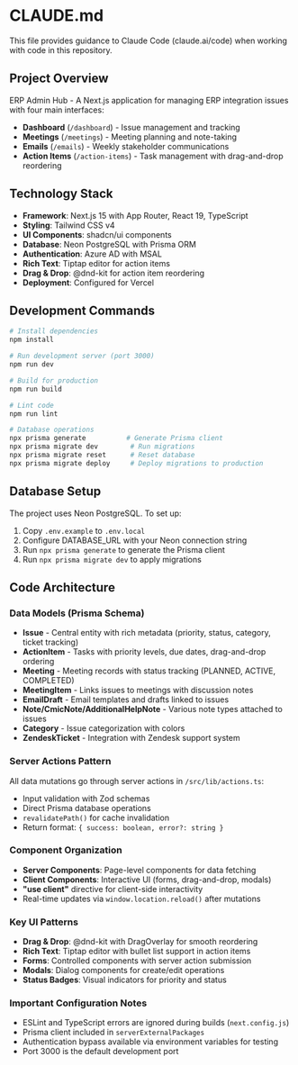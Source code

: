 # CLAUDE.md

This file provides guidance to Claude Code (claude.ai/code) when working with code in this repository.

## Project Overview

ERP Admin Hub - A Next.js application for managing ERP integration issues with four main interfaces:
- **Dashboard** (`/dashboard`) - Issue management and tracking
- **Meetings** (`/meetings`) - Meeting planning and note-taking
- **Emails** (`/emails`) - Weekly stakeholder communications
- **Action Items** (`/action-items`) - Task management with drag-and-drop reordering

## Technology Stack

- **Framework**: Next.js 15 with App Router, React 19, TypeScript
- **Styling**: Tailwind CSS v4
- **UI Components**: shadcn/ui components
- **Database**: Neon PostgreSQL with Prisma ORM
- **Authentication**: Azure AD with MSAL
- **Rich Text**: Tiptap editor for action items
- **Drag & Drop**: @dnd-kit for action item reordering
- **Deployment**: Configured for Vercel

## Development Commands

```bash
# Install dependencies
npm install

# Run development server (port 3000)
npm run dev

# Build for production
npm run build

# Lint code
npm run lint

# Database operations
npx prisma generate          # Generate Prisma client
npx prisma migrate dev        # Run migrations
npx prisma migrate reset      # Reset database
npx prisma migrate deploy     # Deploy migrations to production
```

## Database Setup

The project uses Neon PostgreSQL. To set up:
1. Copy `.env.example` to `.env.local`
2. Configure DATABASE_URL with your Neon connection string
3. Run `npx prisma generate` to generate the Prisma client
4. Run `npx prisma migrate dev` to apply migrations

## Code Architecture

### Data Models (Prisma Schema)
- **Issue** - Central entity with rich metadata (priority, status, category, ticket tracking)
- **ActionItem** - Tasks with priority levels, due dates, drag-and-drop ordering
- **Meeting** - Meeting records with status tracking (PLANNED, ACTIVE, COMPLETED)
- **MeetingItem** - Links issues to meetings with discussion notes
- **EmailDraft** - Email templates and drafts linked to issues
- **Note/CmicNote/AdditionalHelpNote** - Various note types attached to issues
- **Category** - Issue categorization with colors
- **ZendeskTicket** - Integration with Zendesk support system

### Server Actions Pattern
All data mutations go through server actions in `/src/lib/actions.ts`:
- Input validation with Zod schemas
- Direct Prisma database operations
- `revalidatePath()` for cache invalidation
- Return format: `{ success: boolean, error?: string }`

### Component Organization
- **Server Components**: Page-level components for data fetching
- **Client Components**: Interactive UI (forms, drag-and-drop, modals)
- **"use client"** directive for client-side interactivity
- Real-time updates via `window.location.reload()` after mutations

### Key UI Patterns
- **Drag & Drop**: @dnd-kit with DragOverlay for smooth reordering
- **Rich Text**: Tiptap editor with bullet list support in action items
- **Forms**: Controlled components with server action submission
- **Modals**: Dialog components for create/edit operations
- **Status Badges**: Visual indicators for priority and status

### Important Configuration Notes
- ESLint and TypeScript errors are ignored during builds (`next.config.js`)
- Prisma client included in `serverExternalPackages`
- Authentication bypass available via environment variables for testing
- Port 3000 is the default development port